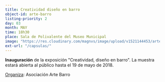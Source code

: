 ```yaml
---
title: Creatividad diseño en barro
object-id: arte-barro
listing-priority: 2
day: 03
month: MAY
time: 18h30
place: Sala de Polivalente del Museo Municipal
image: "https://res.cloudinary.com/magnvs/image/upload/v1521144453/arte_barro_heu2lv.jpg"
ext-url: "/capsulas/"
---
```

**Inauguración** de la exposición "Creatividad, diseño en barro". La muestra estará abierta al público hasta el 19 de mayo de 2018.  

<u>Organiza</u>: Asociación Arte Barro
